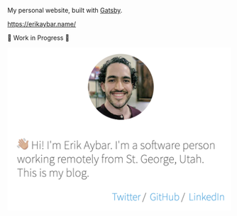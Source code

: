 My personal website, built with [Gatsby](https://www.gatsbyjs.org/).

https://erikaybar.name/

🚧 Work in Progress 🚧

[![Homepage snapshot (https://erikaybar.name/)](md-assets/homepage-snapshot-2019-03-28.png)](https://erikaybar.name)
